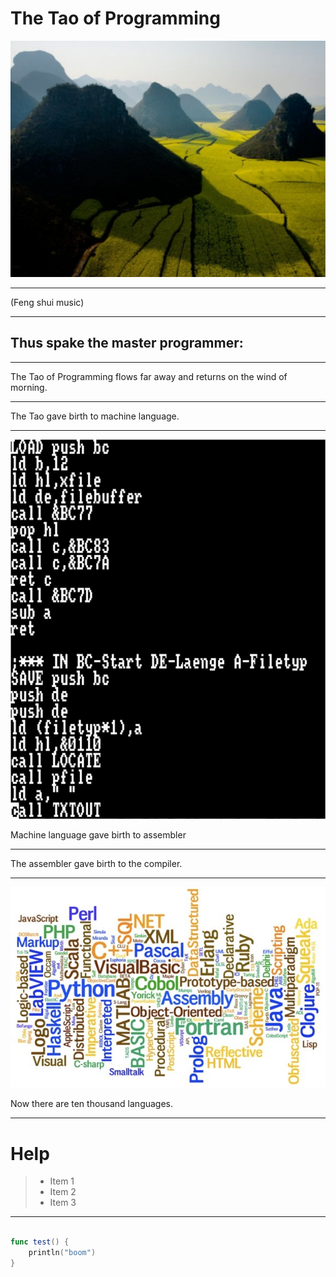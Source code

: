 <!--
[DECKSET]
template: Poster
color: Black
-->

# The Tao of Programming

![](images/tao.png)

---

(Feng shui music)

---

## Thus spake the master programmer:

---

The Tao of Programming flows far away and returns on the wind of morning.

---

The Tao gave birth to machine language.

---

![fit](images/assembler.png)

Machine language gave birth to assembler

---

The assembler gave birth to the compiler.

---

![](images/1000languages.png)

Now there are ten thousand languages.

---

# Help

> - Item 1
> - Item 2
> - Item 3

---


```swift

func test() {
    println("boom")
}

```

